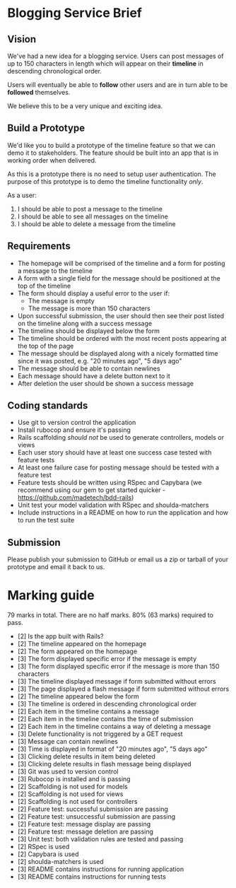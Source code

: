 # Blogging Service Brief

## Vision

We've had a new idea for a blogging service. Users can post messages of up to 150 characters in length which will appear on their **timeline** in descending chronological order.

Users will eventually be able to **follow** other users and are in turn able to be **followed** themselves.

We believe this to be a very unique and exciting idea.

## Build a Prototype

We'd like you to build a prototype of the timeline feature so that we can demo it to stakeholders. The feature should be built into an app that is in working order when delivered.

As this is a prototype there is no need to setup user authentication. The purpose of this prototype is to demo the timeline functionality *only*.

As a user:

1. I should be able to post a message to the timeline
2. I should be able to see all messages on the timeline
3. I should be able to delete a message from the timeline

## Requirements

 - The homepage will be comprised of the timeline and a form for posting a message to the timeline
 - A form with a single field for the message should be positioned at the top of the timeline
 - The form should display a useful error to the user if:
    - The message is empty
    - The message is more than 150 characters
 - Upon successful submission, the user should then see their post listed on the timeline along with a success message
 - The timeline should be displayed below the form
 - The timeline should be ordered with the most recent posts appearing at the top of the page
 - The message should be displayed along with a nicely formatted time since it was posted, e.g. "20 minutes ago", "5 days ago"
 - The message should be able to contain newlines
 - Each message should have a delete button next to it
 - After deletion the user should be shown a success message

## Coding standards

 - Use git to version control the application
 - Install rubocop and ensure it's passing
 - Rails scaffolding *should not* be used to generate controllers, models or views
 - Each user story should have at least one success case tested with feature tests
 - At least one failure case for posting message should be tested with a feature test
 - Feature tests should be written using RSpec and Capybara (we recommend using our gem to get started quicker - https://github.com/madetech/bdd-rails)
 - Unit test your model validation with RSpec and shoulda-matchers
 - Include instructions in a README on how to run the application and how to run the test suite

## Submission

Please publish your submission to GitHub or email us a zip or tarball of your prototype and email it back to us.

# Marking guide

79 marks in total. There are no half marks. 80% (63 marks) required to pass.

 - [2] Is the app built with Rails?
 - [2] The timeline appeared on the homepage
 - [2] The form appeared on the homepage
 - [3] The form displayed specific error if the message is empty
 - [3] The form displayed specific error if the message is more than 150 characters
 - [3] The timeline displayed message if form submitted without errors
 - [3] The page displayed a flash message if form submitted without errors
 - [2] The timeline appeared below the form
 - [3] The timeline is ordered in descending chronological order
 - [2] Each item in the timeline contains a message
 - [2] Each item in the timeline contains the time of submission
 - [2] Each item in the timeline contains a way of deleting a message
 - [3] Delete functionality is not triggered by a GET request
 - [3] Message can contain newlines
 - [3] Time is displayed in format of "20 minutes ago", "5 days ago"
 - [3] Clicking delete results in item being deleted
 - [3] Clicking delete results in flash message being displayed
 - [3] Git was used to version control
 - [3] Rubocop is installed and is passing
 - [2] Scaffolding is not used for models
 - [2] Scaffolding is not used for views
 - [2] Scaffolding is not used for controllers
 - [2] Feature test: successful submission are passing
 - [2] Feature test: unsuccessful submission are passing
 - [2] Feature test: message display are passing
 - [2] Feature test: message deletion are passing
 - [3] Unit test: both validation rules are tested and passing
 - [2] RSpec is used
 - [2] Capybara is used
 - [2] shoulda-matchers is used
 - [3] README contains instructions for running application
 - [3] README contains instructions for running tests

